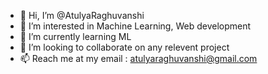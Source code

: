 - 👋 Hi, I’m @AtulyaRaghuvanshi
- 👀 I’m interested in Machine Learning, Web development 
- 🌱 I’m currently learning ML
- 💞️ I’m looking to collaborate on any relevent project
- 📫 Reach me at my email : atulyaraghuvanshi@gmail.com

<!---
AtulyaRaghuvanshi/AtulyaRaghuvanshi is a ✨ special ✨ repository because its `README.md` (this file) appears on your GitHub profile.
You can click the Preview link to take a look at your changes.
--->
